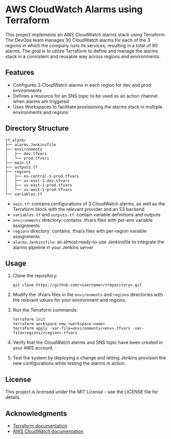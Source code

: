 # AWS CloudWatch Alarms using Terraform

This project implements an AWS CloudWatch alarms stack using Terraform. The DevOps team manages 30 CloudWatch alarms for each of the 3 regions in which the company runs its services, resulting in a total of 90 alarms. The goal is to utilize Terraform to define and manage the alarms stack in a consistent and reusable way across regions and environments.

## Features

- Configures 3 CloudWatch alarms in each region for dev and prod environments
- Defines a resource for an SNS topic to be used as an action channel when alarms are triggered
- Uses Workspaces to facilitate provisioning the alarms stack in multiple environments and regions

## Directory Structure

```
tf_alarm/
├── alarms.Jenkinsfile
├── environments
│   ├── dev.tfvars
│   └── prod.tfvars
├── main.tf
├── outputs.tf
├── regions
│   ├── eu-central-1-prod.tfvars
│   ├── us-east-1-dev.tfvars
│   ├── us-east-1-prod.tfvars
│   └── us-west-1-prod.tfvars
└── variables.tf
```

- `main.tf`: contains configurations of 3 CloudWatch alarms, as well as the Terraform block with the relevant provider and an S3 backend
- `variables.tf` and `outputs.tf`: contain variable definitions and outputs
- `environments` directory: contains .tfvars files with per-env variable assignments
- `regions` directory: contains .tfvars files with per-region variable assignments
- `alarms.Jenkinsfile`: an almost ready-to-use Jenkinsfile to integrate the alarms pipeline in your Jenkins server

## Usage

1. Clone the repository:

   ```
   git clone https://github.com/<username>/<repository>.git
   ```

2. Modify the .tfvars files in the `environments` and `regions` directories with the relevant values for your environment and regions.

3. Run the Terraform commands:

   ```
   terraform init
   terraform workspace new <workspace-name>
   terraform apply -var-file=environments/<env>.tfvars -var-file=regions/<region>.tfvars
   ```

4. Verify that the CloudWatch alarms and SNS topic have been created in your AWS account.

5. Test the system by deploying a change and letting Jenkins provision the new configurations while testing the alarms in action.

## License

This project is licensed under the MIT License - see the LICENSE file for details.

## Acknowledgments

- [Terraform documentation](https://www.terraform.io/docs/index.html)
- [AWS CloudWatch documentation](https://docs.aws.amazon.com/AmazonCloudWatch/latest/monitoring/WhatIsCloudWatch.html)

